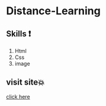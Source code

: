 # Distance-Learning

## Skills :exclamation:
1. Html
1. Css
1. image

## visit site💥

[click here](https://hanaazakaria.github.io/fouce-website/)
